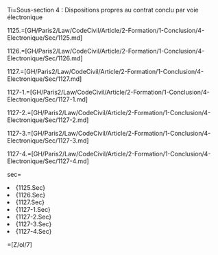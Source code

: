 Ti=Sous-section 4 : Dispositions propres au contrat conclu par voie électronique

1125.=[GH/Paris2/Law/CodeCivil/Article/2-Formation/1-Conclusion/4-Electronique/Sec/1125.md]

1126.=[GH/Paris2/Law/CodeCivil/Article/2-Formation/1-Conclusion/4-Electronique/Sec/1126.md]

1127.=[GH/Paris2/Law/CodeCivil/Article/2-Formation/1-Conclusion/4-Electronique/Sec/1127.md]

1127-1.=[GH/Paris2/Law/CodeCivil/Article/2-Formation/1-Conclusion/4-Electronique/Sec/1127-1.md]

1127-2.=[GH/Paris2/Law/CodeCivil/Article/2-Formation/1-Conclusion/4-Electronique/Sec/1127-2.md]

1127-3.=[GH/Paris2/Law/CodeCivil/Article/2-Formation/1-Conclusion/4-Electronique/Sec/1127-3.md]

1127-4.=[GH/Paris2/Law/CodeCivil/Article/2-Formation/1-Conclusion/4-Electronique/Sec/1127-4.md]

sec=<ol-none><li>{1125.Sec}</li><li>{1126.Sec}</li><li>{1127.Sec}</li><li>{1127-1.Sec}</li><li>{1127-2.Sec}</li><li>{1127-3.Sec}</li><li>{1127-4.Sec}</li></ol>

=[Z/ol/7]